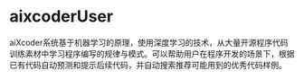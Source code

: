 # aixcoderUser

aiXcoder系统基于机器学习的原理，使用深度学习的技术，从大量开源程序代码训练素材中学习程序编写的规律与模式。可以帮助用户在程序开发的场景下，根据已有代码自动预测和提示后续代码，并自动搜索推荐可能用到的优秀代码样例。


